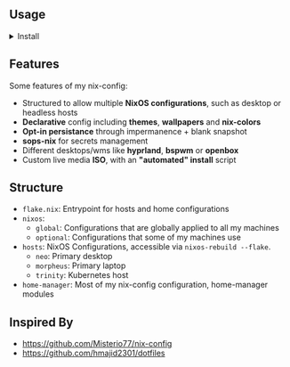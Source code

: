 ## Usage

<details>
  <summary>Install</summary>
To install nixos on any of my devices I create my own ISO live media image. You can build the ISO by doing the following:

### Step 1 - Populate host configuration

1. Create a new directory under `hosts/`
1. Copy from an existing host or create the `configuration.nix`, `disks.nix`,
   `home.nix`, and any other necessary files to the new host directory
1. Edit the `flake.nix` and add a new entry under the nixosConfigurations and
   homeConfigurations

### Step 2 - Build ISO

```sh
make iso
```

### Step 3 - Boot the ISO

Boot the ISO via USB or directly (if using qemu)

### Step 4 - Update SOPS keys

In order to decrypt the secrets, an age publickey needs to be added to the sops
configuration

Remotely:

```sh
nix-shell -p ssh-to-age --run 'ssh-keyscan <ip/hostname> | ssh-to-age'
```

Locally:

```sh
nix-shell -p ssh-to-age --run 'cat /etc/ssh/ssh_host_ed25519_key.pub | ssh-to-age'
```

Add this to the `.sops.yaml` file for the host, following the existing pattern.

Then, update all of the sops secret files:

```sh
fd secrets.yaml -x sops updatekeys -y
```

### Step 5 - Install

Call the installer script from the booted ISO

```sh
nix-installer
```

</details>

## Features

Some features of my nix-config:

- Structured to allow multiple **NixOS configurations**, such as desktop or
  headless hosts
- **Declarative** config including **themes**, **wallpapers** and **nix-colors**
- **Opt-in persistance** through impermanence + blank snapshot
- **sops-nix** for secrets management
- Different desktops/wms like **hyprland**, **bspwm** or **openbox**
- Custom live media **ISO**, with an **"automated" install** script

## Structure

- `flake.nix`: Entrypoint for hosts and home configurations
- `nixos`:
  - `global`: Configurations that are globally applied to all my machines
  - `optional`: Configurations that some of my machines use
- `hosts`: NixOS Configurations, accessible via `nixos-rebuild --flake`.
  - `neo`: Primary desktop
  - `morpheus`: Primary laptop
  - `trinity`: Kubernetes host
- `home-manager`: Most of my nix-config configuration, home-manager modules

## Inspired By

- https://github.com/Misterio77/nix-config
- https://github.com/hmajid2301/dotfiles
